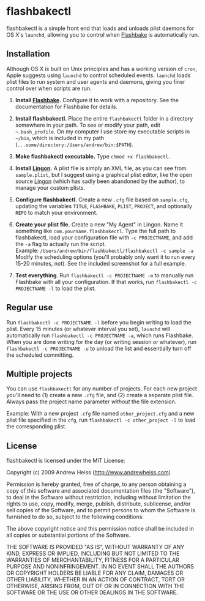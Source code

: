 # flashbakectl #

flashbakectl is a simple front end that loads and unloads plist daemons for OS X's `launchd`, allowing you to control when [Flashbake](http://github.com/commandline/flashbake/ "commandline's flashbake at master - GitHub") is automatically run. 

## Installation ##

Although OS X is built on Unix principles and has a working version of `cron`, Apple suggests using `launchd` to control scheduled events. `launchd` loads plist files to run system and user agents and daemons, giving you finer control over when scripts are run.

1. **Install [Flashbake](http://github.com/commandline/flashbake/ "commandline's flashbake at master - GitHub").** Configure it to work with a repository. See the documentation for Flashbake for details.

2. **Install flashbakectl.** Place the entire `flashbakectl` folder in a directory somewhere in your path. To see or modify your path, edit `~.bash_profile`. On my computer I use store my executable scripts in `~/bin`, which is included in my path (`...some/directory:/Users/andrew/bin:$PATH`).

3. **Make flashbakectl executable.** Type `chmod +x flashbakectl`.

4. **Install [Lingon](http://sourceforge.net/projects/lingon/files/ "Browse Lingon Files on SourceForge.net").** A plist file is simply an XML file, as you can see from `sample.plist`, but I suggest using a graphical plist editor, like the open source [Lingon](http://sourceforge.net/projects/lingon/files/ "Browse Lingon Files on SourceForge.net") (which has sadly been abandoned by the author), to manage your custom plists.

5. **Configure flashbakectl.** Create a new `.cfg` file based on `sample.cfg`, updating the variables `TITLE`, `FLASHBAKE`, `PLIST`, `PROJECT`, and optionally `REPO` to match your environment.

6. **Create your plist file.** Create a new "My Agent" in Lingon. Name it something like `com.yourname.flashbakectl`. Type the full path to flashbakectl, load your configuration file with `-c PROJECTNAME`, and add the `-a` flag to  actually run the script.  
Example: `/Users/andrew/bin/flashbakectl/flashbakectl -c sample -a`  
Modify the scheduling options (you'll probably only want it to run every 15-20 minutes, not). See the included screenshot for a full example.

7. **Test everything**. Run `flashbakectl -c PROJECTNAME -m` to manually run Flashbake with all your configuration. If that works, run `flashbakectl -c PROJECTNAME -l` to load the plist.

## Regular use ##

Run `flashbakectl -c PROJECTNAME -l` before you begin writing to load the plist. Every 15 minutes (or whatever interval you set), `launchd` will automatically run `flashbakectl -c PROJECTNAME -a`, which runs Flashbake. When you are done writing for the day (or writing session or whatever), run `flashbakectl -c PROJECTNAME -u` to unload the list and essentially turn off the scheduled committing.

## Multiple projects ##

You can use `flashbakectl` for any number of projects. For each new project you'll need to (1) create a new `.cfg` file, and (2) create a separate plist file. Always pass the project name parameter *without* the file extension.

Example: With a new project `.cfg` file named `other_project.cfg` and a new plist file specified in the `cfg`, run `flashbakectl -c other_project -l` to load the corresponding plist.

## License ##

flashbakectl is licensed under the MIT License:

Copyright (c) 2009 Andrew Heiss (http://www.andrewheiss.com)
 
Permission is hereby granted, free of charge, to any person obtaining a copy of this software and associated documentation files (the "Software"), to deal in the Software without restriction, including without limitation the rights to use, copy, modify, merge, publish, distribute, sublicense, and/or sell copies of the Software, and to permit persons to whom the Software is furnished to do so, subject to the following conditions:
 
The above copyright notice and this permission notice shall be included in all copies or substantial portions of the Software.
 
THE SOFTWARE IS PROVIDED "AS IS", WITHOUT WARRANTY OF ANY KIND, EXPRESS OR IMPLIED, INCLUDING BUT NOT LIMITED TO THE WARRANTIES OF MERCHANTABILITY, FITNESS FOR A PARTICULAR PURPOSE AND NONINFRINGEMENT. IN NO EVENT SHALL THE AUTHORS OR COPYRIGHT HOLDERS BE LIABLE FOR ANY CLAIM, DAMAGES OR OTHER LIABILITY, WHETHER IN AN ACTION OF CONTRACT, TORT OR OTHERWISE, ARISING FROM, OUT OF OR IN CONNECTION WITH THE SOFTWARE OR THE USE OR OTHER DEALINGS IN THE SOFTWARE.